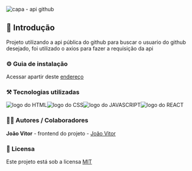 ![capa - api github](https://github.com/user-attachments/assets/979d137a-3dee-46cd-b6ad-418bb002081f)

## 🎯 Introdução

Projeto utilizando a api pública do github para buscar o usuario do github desejado, foi utilizado o axios para fazer a requisição da api

### ⚙️ Guia de instalação

Acessar apartir deste <a href='https://joaovitor2004-api-github.vercel.app'>endereço</a>

### ⚒️ Tecnologias utilizadas

<div style='display: flex; align-items: center;'>
  <img src='https://img.shields.io/badge/HTML5-E34F26?style=for-the-badge&logo=html5&logoColor=white' alt='logo do HTML'>
  <img src='https://img.shields.io/badge/CSS3-1572B6?style=for-the-badge&logo=css3&logoColor=white' alt='logo do CSS'>
  <img src='https://img.shields.io/badge/JavaScript-F7DF1E?style=for-the-badge&logo=javascript&logoColor=black' alt='logo do JAVASCRIPT'>
  <img src='https://img.shields.io/badge/React-20232A?style=for-the-badge&logo=react&logoColor=61DAFB' alt='logo do REACT'>
</div>

### 👨‍💻 Autores / Colaboradores

**João Vitor** - frontend do projeto - [João Vitor](https://linkedin.com/in/joão-vitor-souza)

### 📃 Licensa

Este projeto está sob a licensa [MIT]()
